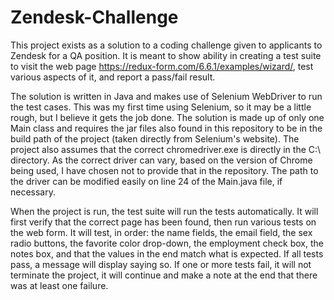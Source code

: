 # Zendesk-Challenge
This project exists as a solution to a coding challenge given to applicants to Zendesk for a QA position. It is meant to show ability in creating a test suite to visit the web page https://redux-form.com/6.6.1/examples/wizard/, test various aspects of it, and report a pass/fail result.

The solution is written in Java and makes use of Selenium WebDriver to run the test cases. This was my first time using Selenium, so it may be a little rough, but I believe it gets the job done. The solution is made up of only one Main class and requires the jar files also found in this repository to be in the build path of the project (taken directly from Selenium's website). The project also assumes that the correct chromedriver.exe is directly in the C:\ directory. As the correct driver can vary, based on the version of Chrome being used, I have chosen not to provide that in the repository. The path to the driver can be modified easily on line 24 of the Main.java file, if necessary.

When the project is run, the test suite will run the tests automatically. It will first verify that the correct page has been found, then run various tests on the web form. It will test, in order: the name fields, the email field, the sex radio buttons, the favorite color drop-down, the employment check box, the notes box, and that the values in the end match what is expected. If all tests pass, a message will display saying so. If one or more tests fail, it will not terminate the project, it will continue and make a note at the end that there was at least one failure.

